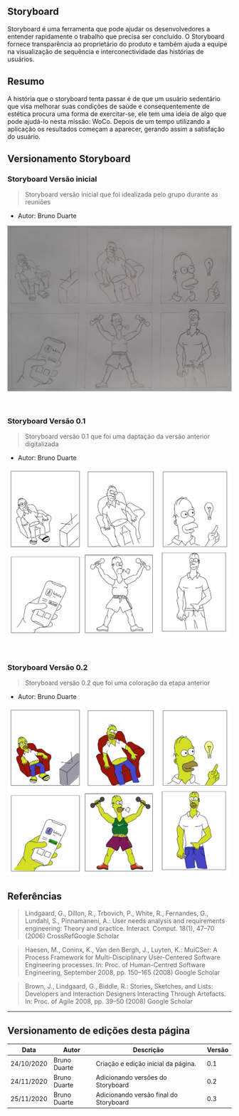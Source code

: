 ## Storyboard
Storyboard é uma ferramenta que pode ajudar os desenvolvedores a entender rapidamente o trabalho que precisa ser concluído. O Storyboard fornece transparência ao proprietário do produto e também ajuda a equipe na visualização de sequência e interconectividade das histórias de usuários.

## Resumo
A história que o storyboard tenta passar é de que um usuário sedentário que visa melhorar suas condições de saúde e consequentemente de estética procura uma forma de exercitar-se, ele tem uma ideia de algo que pode ajudá-lo nesta missão: WoCo. Depois de um tempo utilizando a aplicação os resultados começam a aparecer, gerando assim a satisfação do usuário. 
## Versionamento Storyboard

### Storyboard Versão inicial 
> Storyboard versão inicial que foi idealizada pelo grupo durante as reuniões

* Autor: Bruno Duarte 

![StoryBoard](../images/ST_WoCo_v0.jpg)

<br>

### Storyboard Versão 0.1 
> Storyboard versão 0.1 que foi uma daptação da versão anterior digitalizada

* Autor: Bruno Duarte

![StoryBoard](../images/ST_WoCo_v1.jpg)

<br>

### Storyboard Versão 0.2 

> Storyboard versão 0.2 que foi uma coloração da etapa anterior
* Autor: Bruno Duarte

![StoryBoard](../images/ST_WoCo_v3.jpg)




## Referências

> Lindgaard, G., Dillon, R., Trbovich, P., White, R., Fernandes, G., Lundahl, S., Pinnamaneni, A.: User needs analysis and requirements engineering: Theory and practice. Interact. Comput. 18(1), 47–70 (2006)
CrossRefGoogle Scholar

> Haesen, M., Coninx, K., Van den Bergh, J., Luyten, K.: MuiCSer: A Process Framework for Multi-Disciplinary User-Centered Software Engineering processes. In: Proc. of Human-Centred Software Engineering, September 2008, pp. 150–165 (2008)
Google Scholar

> Brown, J., Lindgaard, G., Biddle, R.: Stories, Sketches, and Lists: Developers and Interaction Designers Interacting Through Artefacts. In: Proc. of Agile 2008, pp. 39–50 (2008)
Google Scholar

***
## Versionamento de edições desta página
| Data | Autor | Descrição | Versão |
|------|-------|-----------|--------|
| 24/10/2020 | Bruno Duarte | Criação e edição inicial da página. | 0.1 |
|24/11/2020|Bruno Duarte|Adicionando versões do Storyboard|0.2|
|25/11/2020|Bruno Duarte|Adicionando versão final do Storyboard|0.3|
